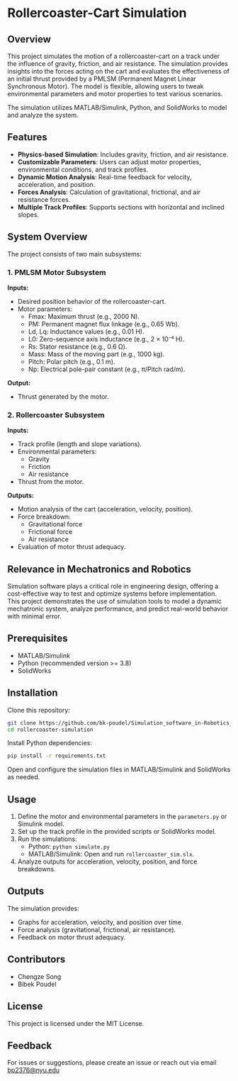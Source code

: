 # Rollercoaster-Cart Simulation

## Overview
This project simulates the motion of a rollercoaster-cart on a track under the influence of gravity, friction, and air resistance. The simulation provides insights into the forces acting on the cart and evaluates the effectiveness of an initial thrust provided by a PMLSM (Permanent Magnet Linear Synchronous Motor). The model is flexible, allowing users to tweak environmental parameters and motor properties to test various scenarios.

The simulation utilizes MATLAB/Simulink, Python, and SolidWorks to model and analyze the system.

## Features
- **Physics-based Simulation**: Includes gravity, friction, and air resistance.
- **Customizable Parameters**: Users can adjust motor properties, environmental conditions, and track profiles.
- **Dynamic Motion Analysis**: Real-time feedback for velocity, acceleration, and position.
- **Forces Analysis**: Calculation of gravitational, frictional, and air resistance forces.
- **Multiple Track Profiles**: Supports sections with horizontal and inclined slopes.

## System Overview
The project consists of two main subsystems:

### 1. PMLSM Motor Subsystem
**Inputs:**
- Desired position behavior of the rollercoaster-cart.
- Motor parameters:
    - Fmax: Maximum thrust (e.g., 2000 N).
    - PM: Permanent magnet flux linkage (e.g., 0.65 Wb).
    - Ld, Lq: Inductance values (e.g., 0.01 H).
    - L0: Zero-sequence axis inductance (e.g., 2 × 10⁻⁴ H).
    - Rs: Stator resistance (e.g., 0.6 Ω).
    - Mass: Mass of the moving part (e.g., 1000 kg).
    - Pitch: Polar pitch (e.g., 0.1 m).
    - Np: Electrical pole-pair constant (e.g., π/Pitch rad/m).

**Output:**
- Thrust generated by the motor.

### 2. Rollercoaster Subsystem
**Inputs:**
- Track profile (length and slope variations).
- Environmental parameters:
    - Gravity
    - Friction
    - Air resistance
- Thrust from the motor.

**Outputs:**
- Motion analysis of the cart (acceleration, velocity, position).
- Force breakdown:
    - Gravitational force
    - Frictional force
    - Air resistance
- Evaluation of motor thrust adequacy.

## Relevance in Mechatronics and Robotics
Simulation software plays a critical role in engineering design, offering a cost-effective way to test and optimize systems before implementation. This project demonstrates the use of simulation tools to model a dynamic mechatronic system, analyze performance, and predict real-world behavior with minimal error.

## Prerequisites
- MATLAB/Simulink
- Python (recommended version >= 3.8)
- SolidWorks

## Installation
Clone this repository:
```bash
git clone https://github.com/bk-poudel/Simulation_software_in-Robotics_Project.git
cd rollercoaster-simulation
```

Install Python dependencies:
```bash
pip install -r requirements.txt
```

Open and configure the simulation files in MATLAB/Simulink and SolidWorks as needed.

## Usage
1. Define the motor and environmental parameters in the `parameters.py` or Simulink model.
2. Set up the track profile in the provided scripts or SolidWorks model.
3. Run the simulations:
     - Python: `python simulate.py`
     - MATLAB/Simulink: Open and run `rollercoaster_sim.slx`.
4. Analyze outputs for acceleration, velocity, position, and force breakdowns.

## Outputs
The simulation provides:
- Graphs for acceleration, velocity, and position over time.
- Force analysis (gravitational, frictional, air resistance).
- Feedback on motor thrust adequacy.

## Contributors
- Chengze Song
- Bibek Poudel

## License
This project is licensed under the MIT License.

## Feedback
For issues or suggestions, please create an issue or reach out via email bp2376@nyu.edu
